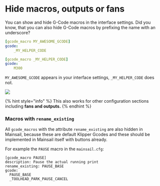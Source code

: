 # Hide macros, outputs or fans

You can show and hide G-Code macros in the interface settings. Did you know, that you can also hide G-Code macros by prefixing the name with an underscore?

```yaml
[gcode_macro MY_AWESOME_GCODE]
gcode:
	_MY_HELPER_CODE
```

```yaml
[gcode_macro _MY_HELPER_CODE]
gcode:
	M300
```

`MY_AWESOME_GCODE` appears in your interface settings, `_MY_HELPER_CODE` does not.

![](../../.gitbook/assets/my\_awesome\_macro.png)

{% hint style="info" %}
This also works for other configuration sections including **fans and outputs.**
{% endhint %}

### Macros with `rename_existing`

All `gcode_macros` with the attribute `rename_existing` are also hidden in Mainsail, because these are default Klipper Gcodes and these should be implemented in Mainsail itself with buttons already.

For example the `PAUSE` macro in the `mainsail.cfg`:

```
[gcode_macro PAUSE]
description: Pause the actual running print
rename_existing: PAUSE_BASE
gcode:
  PAUSE_BASE
  _TOOLHEAD_PARK_PAUSE_CANCEL
```
